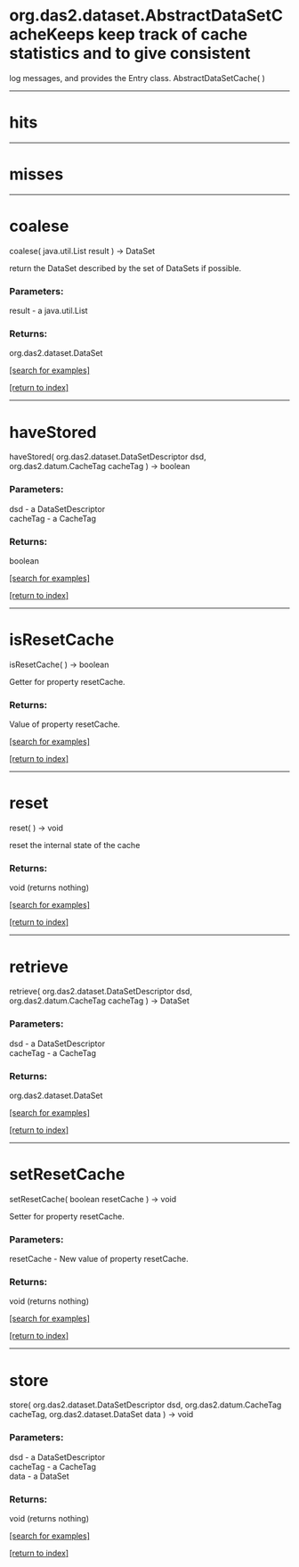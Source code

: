 # org.das2.dataset.AbstractDataSetCacheKeeps keep track of cache statistics and to give consistent
 log messages, and provides the Entry class.
AbstractDataSetCache( )


***
<a name="hits"></a>
# hits



***
<a name="misses"></a>
# misses



***
<a name="coalese"></a>
# coalese
coalese( java.util.List result ) &rarr; DataSet

return the DataSet described by the set of DataSets if possible.

### Parameters:
result - a java.util.List

### Returns:
org.das2.dataset.DataSet


<a href="https://github.com/autoplot/dev/search?q=coalese&unscoped_q=coalese">[search for examples]</a>

<a href="https://github.com/autoplot/documentation/blob/master/javadoc/index-all.md">[return to index]</a>

***
<a name="haveStored"></a>
# haveStored
haveStored( org.das2.dataset.DataSetDescriptor dsd, org.das2.datum.CacheTag cacheTag ) &rarr; boolean



### Parameters:
dsd - a DataSetDescriptor
<br>cacheTag - a CacheTag

### Returns:
boolean


<a href="https://github.com/autoplot/dev/search?q=haveStored&unscoped_q=haveStored">[search for examples]</a>

<a href="https://github.com/autoplot/documentation/blob/master/javadoc/index-all.md">[return to index]</a>

***
<a name="isResetCache"></a>
# isResetCache
isResetCache(  ) &rarr; boolean

Getter for property resetCache.

### Returns:
Value of property resetCache.

<a href="https://github.com/autoplot/dev/search?q=isResetCache&unscoped_q=isResetCache">[search for examples]</a>

<a href="https://github.com/autoplot/documentation/blob/master/javadoc/index-all.md">[return to index]</a>

***
<a name="reset"></a>
# reset
reset(  ) &rarr; void

reset the internal state of the cache

### Returns:
void (returns nothing)


<a href="https://github.com/autoplot/dev/search?q=reset&unscoped_q=reset">[search for examples]</a>

<a href="https://github.com/autoplot/documentation/blob/master/javadoc/index-all.md">[return to index]</a>

***
<a name="retrieve"></a>
# retrieve
retrieve( org.das2.dataset.DataSetDescriptor dsd, org.das2.datum.CacheTag cacheTag ) &rarr; DataSet



### Parameters:
dsd - a DataSetDescriptor
<br>cacheTag - a CacheTag

### Returns:
org.das2.dataset.DataSet


<a href="https://github.com/autoplot/dev/search?q=retrieve&unscoped_q=retrieve">[search for examples]</a>

<a href="https://github.com/autoplot/documentation/blob/master/javadoc/index-all.md">[return to index]</a>

***
<a name="setResetCache"></a>
# setResetCache
setResetCache( boolean resetCache ) &rarr; void

Setter for property resetCache.

### Parameters:
resetCache - New value of property resetCache.

### Returns:
void (returns nothing)


<a href="https://github.com/autoplot/dev/search?q=setResetCache&unscoped_q=setResetCache">[search for examples]</a>

<a href="https://github.com/autoplot/documentation/blob/master/javadoc/index-all.md">[return to index]</a>

***
<a name="store"></a>
# store
store( org.das2.dataset.DataSetDescriptor dsd, org.das2.datum.CacheTag cacheTag, org.das2.dataset.DataSet data ) &rarr; void



### Parameters:
dsd - a DataSetDescriptor
<br>cacheTag - a CacheTag
<br>data - a DataSet

### Returns:
void (returns nothing)


<a href="https://github.com/autoplot/dev/search?q=store&unscoped_q=store">[search for examples]</a>

<a href="https://github.com/autoplot/documentation/blob/master/javadoc/index-all.md">[return to index]</a>

